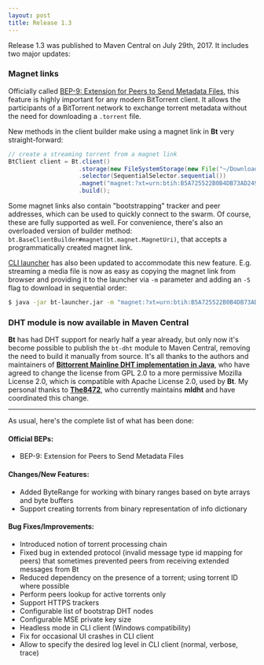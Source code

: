 ```yaml
---
layout: post
title: Release 1.3
---
```



Release 1.3 was published to Maven Central on July 29th, 2017. It includes two major updates:

### Magnet links

Officially called [BEP-9: Extension for Peers to Send Metadata Files](http://www.bittorrent.org/beps/bep_0009.html), this feature is highly important for any modern BitTorrent client. It allows the participants of a BitTorrent network to exchange torrent metadata without the need for downloading a `.torrent` file.

New methods in the client builder make using a magnet link in **Bt** very straight-forward:

```java
// create a streaming torrent from a magnet link
BtClient client = Bt.client()
                    .storage(new FileSystemStorage(new File("~/Downloads")))
                    .selector(SequentialSelector.sequential())
                    .magnet("magnet:?xt=urn:btih:B5A725522B0B4DB73AD2491BA1AD58F13D853315")
                    .build();
```

Some magnet links also contain "bootstrapping" tracker and peer addresses, which can be used to quickly connect to the swarm. Of course, these are fully supported as well. For convenience, there's also an overloaded version of builder method: `bt.BaseClientBuilder#magnet(bt.magnet.MagnetUri)`, that accepts a programmatically created magnet link.

[CLI launcher](https://github.com/atomashpolskiy/bittorrent/tree/master/bt-cli) has also been updated to accommodate this new feature. E.g. streaming a media file is now as easy as copying the magnet link from browser and providing it to the launcher via `-m` parameter and adding an `-S` flag to download in sequential order:
 
```bash
$ java -jar bt-launcher.jar -m "magnet:?xt=urn:btih:B5A725522B0B4DB73AD2491BA1AD58F13D853315" -d ~/Downloads -S
```

### DHT module is now available in Maven Central

**Bt** has had DHT support for nearly half a year already, but only now it's become possible to publish the `bt-dht` module to Maven Central, removing the need to build it manually from source. It's all thanks to the authors and maintainers of **[Bittorrent Mainline DHT implementation in Java](https://github.com/the8472/mldht)**, who have agreed to change the license from GPL 2.0 to a more permissive Mozilla License 2.0, which is compatible with Apache License 2.0, used by **Bt**. My personal thanks to **[The8472](https://github.com/the8472)**, who currently maintains **mldht** and have coordinated this change.

<hr/>

As usual, here's the complete list of what has been done:

#### Official BEPs:

* BEP-9: Extension for Peers to Send Metadata Files

#### Changes/New Features:

* Added ByteRange for working with binary ranges based on byte arrays and byte buffers
* Support creating torrents from binary representation of info dictionary

#### Bug Fixes/Improvements:

* Introduced notion of torrent processing chain
* Fixed bug in extended protocol (invalid message type id mapping for peers) that sometimes prevented peers from receiving extended messages from Bt
* Reduced dependency on the presence of a torrent; using torrent ID where possible
* Perform peers lookup for active torrents only
* Support HTTPS trackers
* Configurable list of bootstrap DHT nodes
* Configurable MSE private key size
* Headless mode in CLI client (Windows compatibility)
* Fix for occasional UI crashes in CLI client
* Allow to specify the desired log level in CLI client (normal, verbose, trace)
